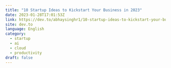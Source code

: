 ```yaml
---
title: "10 Startup Ideas to Kickstart Your Business in 2023"
date: 2023-01-28T17:01:53Z
link: https://dev.to/abhaysinghr1/10-startup-ideas-to-kickstart-your-business-in-2023-3m2k?utm_medium=RSS&utm_source=news.12bit.vn
site: dev.to
language: English
category:
  - startup
  - ai
  - cloud
  - productivity
draft: false
---
```

